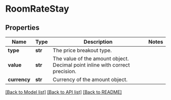 # RoomRateStay

## Properties
Name | Type | Description | Notes
------------ | ------------- | ------------- | -------------
**type** | **str** | The price breakout type. | 
**value** | **str** | The value of the amount object. Decimal point inline with correct precision. | 
**currency** | **str** | Currency of the amount object. | 

[[Back to Model list]](../README.md#documentation-for-models) [[Back to API list]](../README.md#documentation-for-api-endpoints) [[Back to README]](../README.md)



